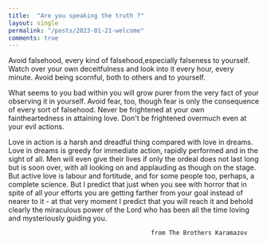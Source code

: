 ```yaml
---
title:  "Are you speaking the truth ?"
layout: single
permalink: "/posts/2023-01-21-welcome"
comments: true
---
```




Avoid falsehood, every kind of falsehood,especially falseness to yourself.
Watch over your own deceitfulness and look into it every hour, every minute. 
Avoid being scornful, both to others and to yourself. 

What seems to you bad within you will grow purer from the very fact of your observing it in yourself.
Avoid fear, too, though fear is only the consequence of every sort of falsehood.
Never be frightened at your own faintheartedness in attaining love.
Don't be frightened overmuch even at your evil actions.

Love in action is a harsh and dreadful thing compared with love in dreams. 
Love in dreams is greedy for immediate action, rapidly performed and in the sight of all. 
Men will even give their lives if only the ordeal does not last long but is soon
over, with all looking on and applauding as though on the stage. But
active love is labour and fortitude, and for some people too, perhaps, a
complete science. But I predict that just when you see with horror that
in spite of all your efforts you are getting farther from your goal instead
of nearer to it - at that very moment I predict that you will reach it and
behold clearly the miraculous power of the Lord who has been all the
time loving and mysteriously guiding you.

                                            from The Brothers Karamazov
